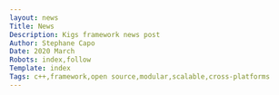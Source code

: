 ```yaml
---
layout: news
Title: News
Description: Kigs framework news post
Author: Stephane Capo
Date: 2020 March 
Robots: index,follow
Template: index
Tags: c++,framework,open source,modular,scalable,cross-platforms 
---
```


